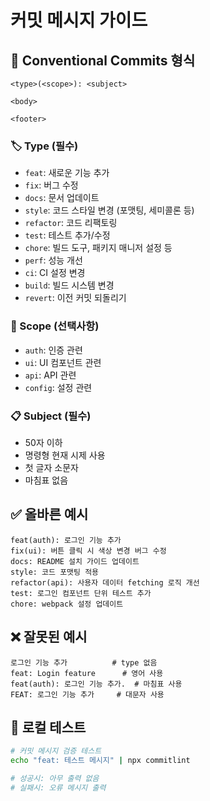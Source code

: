 # 커밋 메시지 가이드

## 📝 Conventional Commits 형식

```
<type>(<scope>): <subject>

<body>

<footer>
```

### 🏷️ Type (필수)

- `feat`: 새로운 기능 추가
- `fix`: 버그 수정
- `docs`: 문서 업데이트
- `style`: 코드 스타일 변경 (포맷팅, 세미콜론 등)
- `refactor`: 코드 리팩토링
- `test`: 테스트 추가/수정
- `chore`: 빌드 도구, 패키지 매니저 설정 등
- `perf`: 성능 개선
- `ci`: CI 설정 변경
- `build`: 빌드 시스템 변경
- `revert`: 이전 커밋 되돌리기

### 🎯 Scope (선택사항)

- `auth`: 인증 관련
- `ui`: UI 컴포넌트 관련
- `api`: API 관련
- `config`: 설정 관련

### 📋 Subject (필수)

- 50자 이하
- 명령형 현재 시제 사용
- 첫 글자 소문자
- 마침표 없음

## ✅ 올바른 예시

```
feat(auth): 로그인 기능 추가
fix(ui): 버튼 클릭 시 색상 변경 버그 수정
docs: README 설치 가이드 업데이트
style: 코드 포맷팅 적용
refactor(api): 사용자 데이터 fetching 로직 개선
test: 로그인 컴포넌트 단위 테스트 추가
chore: webpack 설정 업데이트
```

## ❌ 잘못된 예시

```
로그인 기능 추가          # type 없음
feat: Login feature      # 영어 사용
feat(auth): 로그인 기능 추가.  # 마침표 사용
FEAT: 로그인 기능 추가     # 대문자 사용
```

## 🔧 로컬 테스트

```bash
# 커밋 메시지 검증 테스트
echo "feat: 테스트 메시지" | npx commitlint

# 성공시: 아무 출력 없음
# 실패시: 오류 메시지 출력
```

